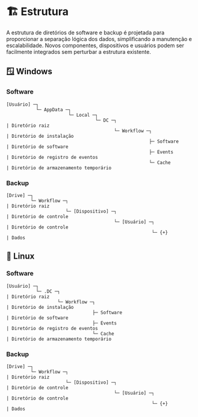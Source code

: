 # :building_construction: Estrutura
A estrutura de diretórios de software e backup é projetada para proporcionar a separação lógica dos dados, simplificando a manutenção e escalabilidade. Novos componentes, dispositivos e usuários podem ser facilmente integrados sem perturbar a estrutura existente.

## :window: Windows
### Software
```
[Usuário] ─┐
           └─ AppData ─┐
                       └─ Local ─┐
                                 └─ DC ─┐                                      | Diretório raiz
                                        └─ Workflow ─┐                         | Diretório de instalação
                                                     ├─ Software               | Diretório de software
                                                     ├─ Events                 | Diretório de registro de eventos
                                                     └─ Cache                  | Diretório de armazenamento temporário
```

### Backup
```
[Drive] ─┐
         └─ Workflow ─┐                                                        | Diretório raiz
                      └─ [Dispositivo] ─┐                                      | Diretório de controle
                                        └─ [Usuário] ─┐                        | Diretório de controle
                                                      └─ {+}                   | Dados
```

## :penguin: Linux
### Software
```
[Usuário] ─┐
           └─ .DC ─┐                                                           | Diretório raiz
                   └─ Workflow ─┐                                              | Diretório de instalação
                                ├─ Software                                    | Diretório de software
                                ├─ Events                                      | Diretório de registro de eventos
                                └─ Cache                                       | Diretório de armazenamento temporário
```

### Backup
```
[Drive] ─┐
         └─ Workflow ─┐                                                        | Diretório raiz
                      └─ [Dispositivo] ─┐                                      | Diretório de controle
                                        └─ [Usuário] ─┐                        | Diretório de controle
                                                      └─ {+}                   | Dados
```
